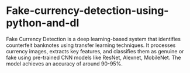 # Fake-currency-detection-using-python-and-dl
Fake Currency Detection is a deep learning-based system that identifies counterfeit banknotes using transfer learning techniques. It processes currency images, extracts key features, and classifies them as genuine or fake using pre-trained CNN models like ResNet, Alexnet, MobileNet. The model achieves an accuracy of around 90-95%.
